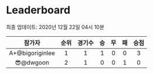 # Leaderboard
최종 업데이트: 2020년 12월 22일 04시 10분




| 참가자 | 순위 | 경기수 | 승 | 무 | 패 | 승점 |
|:---:|:---:|:---:|:---:|:---:|:---:|:---:|
| A+@bigoriginlee | 1 | 1 | 1 | 0 | 0 | 3 |
| 😎@dwgoon | 2 | 1 | 0 | 0 | 1 | 0 |